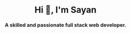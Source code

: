 <h1 align="center">Hi 👋, I'm Sayan</h1>
<h3 align="center">A skilled and passionate full stack web developer.</h3>
